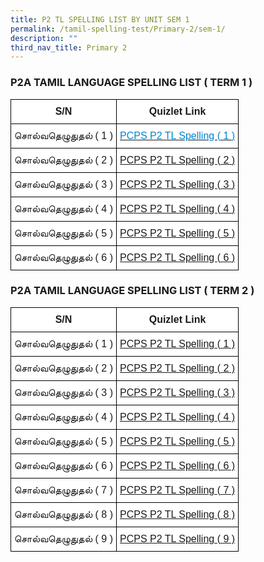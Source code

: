 ```yaml
---
title: P2 TL SPELLING LIST BY UNIT SEM 1
permalink: /tamil-spelling-test/Primary-2/sem-1/
description: ""
third_nav_title: Primary 2
---
```

### P2A TAMIL LANGUAGE SPELLING LIST ( TERM 1 )

<style type="text/css">
.tg  {border-collapse:collapse;border-spacing:0;margin:0px auto;}
.tg td{border-color:black;border-style:solid;border-width:1px;font-family:Arial, sans-serif;font-size:14px;
  overflow:hidden;padding:10px 5px;word-break:normal;}
.tg th{border-color:black;border-style:solid;border-width:1px;font-family:Arial, sans-serif;font-size:14px;
  font-weight:normal;overflow:hidden;padding:10px 5px;word-break:normal;}
.tg .tg-cbnv{background-color:#FFF;color:#4067AE;font-size:16px;text-align:center;vertical-align:middle}
.tg .tg-l70m{background-color:#FFF;font-size:16px;text-align:center;vertical-align:middle}
.tg .tg-st6x{background-color:#FFF;font-size:16px;font-weight:bold;text-align:center;vertical-align:middle}
</style>
<table class="tg">
<tbody>
  <tr>
    <td class="tg-st6x">S/N</td>
    <td class="tg-st6x">Quizlet Link</td>
  </tr>
  <tr>
    <td class="tg-l70m">சொல்வதெழுதுதல் ( 1 )</td>
    <td class="tg-cbnv"><a href="https://quizlet.com/_4klzb9" target="_blank" rel="noopener noreferrer"><span style="text-decoration:none;color:#0382CB">PCPS P2 TL Spelling ( 1 )</span></a></td>
  </tr>
  <tr>
    <td class="tg-l70m">சொல்வதெழுதுதல் ( 2 )</td>
    <td class="tg-cbnv"><a href="https://quizlet.com/_4km02z"><span style="background-color:#FFF">PCPS P2 TL Spelling ( 2 )</span></a></td>
  </tr>
  <tr>
    <td class="tg-l70m">சொல்வதெழுதுதல் ( 3 )</td>
    <td class="tg-cbnv"><a href="https://quizlet.com/_4km0hw"><span style="background-color:#FFF">PCPS P2 TL Spelling ( 3 )</span></a></td>
  </tr>
  <tr>
    <td class="tg-l70m">சொல்வதெழுதுதல் ( 4 )</td>
    <td class="tg-cbnv"><a href="https://quizlet.com/_4km0xd"><span style="background-color:#FFF">PCPS P2 TL Spelling ( 4 )</span></a></td>
  </tr>
  <tr>
    <td class="tg-l70m">சொல்வதெழுதுதல் ( 5 )</td>
    <td class="tg-cbnv"><a href="https://quizlet.com/_4km314"><span style="background-color:#FFF">PCPS P2 TL Spelling ( 5 )</span></a></td>
  </tr>
  <tr>
    <td class="tg-l70m">சொல்வதெழுதுதல் ( 6 )</td>
    <td class="tg-cbnv"><a href="https://quizlet.com/_4km3cz"><span style="background-color:#FFF">PCPS P2 TL Spelling ( 6 )</span></a></td>
  </tr>
</tbody>
</table>


### P2A TAMIL LANGUAGE SPELLING LIST ( TERM 2 )

<style type="text/css">
.tg  {border-collapse:collapse;border-spacing:0;margin:0px auto;}
.tg td{border-color:black;border-style:solid;border-width:1px;font-family:Arial, sans-serif;font-size:14px;
  overflow:hidden;padding:10px 5px;word-break:normal;}
.tg th{border-color:black;border-style:solid;border-width:1px;font-family:Arial, sans-serif;font-size:14px;
  font-weight:normal;overflow:hidden;padding:10px 5px;word-break:normal;}
.tg .tg-cbnv{background-color:#FFF;color:#4067AE;font-size:16px;text-align:center;vertical-align:middle}
.tg .tg-l70m{background-color:#FFF;font-size:16px;text-align:center;vertical-align:middle}
.tg .tg-st6x{background-color:#FFF;font-size:16px;font-weight:bold;text-align:center;vertical-align:middle}
</style>
<table class="tg">
<tbody>
  <tr>
    <td class="tg-st6x">S/N</td>
    <td class="tg-st6x">Quizlet Link</td>
  </tr>
  <tr>
    <td class="tg-l70m">சொல்வதெழுதுதல் ( 1 )</td>
    <td class="tg-cbnv"><a href="https://quizlet.com/_4km413" target="_blank" rel="noopener noreferrer"><span style="background-color:#FFF">PCPS P2 TL Spelling ( 1 )</span></a></td>
  </tr>
  <tr>
    <td class="tg-l70m">சொல்வதெழுதுதல் ( 2 )</td>
    <td class="tg-cbnv"><a href="https://quizlet.com/_4km4ej" target="_blank" rel="noopener noreferrer"><span style="background-color:#FFF">PCPS P2 TL Spelling ( 2 )</span></a></td>
  </tr>
  <tr>
    <td class="tg-l70m">சொல்வதெழுதுதல் ( 3 )</td>
    <td class="tg-cbnv"><a href="https://quizlet.com/_4km4u8" target="_blank" rel="noopener noreferrer"><span style="background-color:#FFF">PCPS P2 TL Spelling ( 3 )</span></a></td>
  </tr>
  <tr>
    <td class="tg-l70m">சொல்வதெழுதுதல் ( 4 )</td>
    <td class="tg-cbnv"><a href="https://quizlet.com/_4km5ad" target="_blank" rel="noopener noreferrer"><span style="background-color:#FFF">PCPS P2 TL Spelling ( 4 )</span></a></td>
  </tr>
  <tr>
    <td class="tg-l70m">சொல்வதெழுதுதல் ( 5 )</td>
    <td class="tg-cbnv"><a href="https://quizlet.com/_4km5qq" target="_blank" rel="noopener noreferrer"><span style="background-color:#FFF">PCPS P2 TL Spelling ( 5 )</span></a></td>
  </tr>
  <tr>
    <td class="tg-l70m">சொல்வதெழுதுதல் ( 6 )</td>
    <td class="tg-cbnv"><a href="https://quizlet.com/_4km62t" target="_blank" rel="noopener noreferrer"><span style="background-color:#FFF">PCPS P2 TL Spelling ( 6 )</span></a></td>
  </tr>
  <tr>
    <td class="tg-l70m">சொல்வதெழுதுதல் ( 7 )</td>
    <td class="tg-cbnv"><a href="https://quizlet.com/_4km6zh" target="_blank" rel="noopener noreferrer"><span style="background-color:#FFF">PCPS P2 TL Spelling ( 7 )</span></a></td>
  </tr>
  <tr>
    <td class="tg-l70m">சொல்வதெழுதுதல் ( 8 )</td>
    <td class="tg-cbnv"><a href="https://quizlet.com/_4km7gq" target="_blank" rel="noopener noreferrer"><span style="background-color:#FFF">PCPS P2 TL Spelling ( 8 )</span></a></td>
  </tr>
  <tr>
    <td class="tg-l70m">சொல்வதெழுதுதல் ( 9 )</td>
    <td class="tg-cbnv"><a href="https://quizlet.com/_4km7vn" target="_blank" rel="noopener noreferrer"><span style="background-color:#FFF">PCPS P2 TL Spelling ( 9 )</span></a></td>
  </tr>
</tbody>
</table>